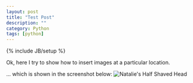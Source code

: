 ```yaml
---
layout: post
title: "Test Post"
description: ""
category: Python
tags: [python]
---
```

{% include JB/setup %}


Ok, here I try to show how to insert images at a particular location. 

… which is shown in the screenshot below:
![Natalie's Half Shaved Head](/assets/images/natalie-dormer-debuts-half-shaved-head-at-sag-awards-2014-01)